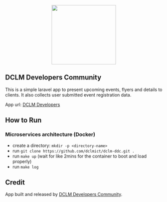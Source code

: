 <p align="center"><a href="https://dclm.org" target="_blank"><img src="https://dclmcloud.s3.amazonaws.com/img/logo.png" width="206.5" height="190"></a></p>

## DCLM Developers Community

This is a simple laravel app to present upcoming events, flyers and details to clients. It also collects user submitted event registration data.

App url: [DCLM Developers](https://developers.dclm.org)

## How to Run
### Microservices architecture (Docker)
- create a directory: `mkdir -p <directory-name>`
- run `git clone https://github.com/dclmict/dclm-ddc.git .`
- run `make up` (wait for like 2mins for the container to boot and load properly)
- run `make log`

## Credit

App built and released by [DCLM Developers Community](https://developers.dclm.org).
